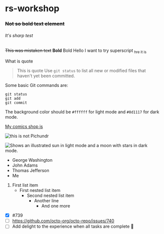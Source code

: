 # rs-workshop
### ~~Not so bold text element~~
###### It's sharp test

~~This was mistaken text~~
**Bold**
Bold
Hello I want to try superscript <sub> hre it is </sub>

What is quote
>This is quote
Use `git status` to list all new or modified files that haven't yet been committed.


Some basic Git commands are:
```
git status
git add
git commit
```

The background color should be `#ffffff` for light mode and `#0d1117` for dark mode.

[My comics shop is](vk.com/comics_porosen)

![this is not Pichundr](https://i.pinimg.com/736x/ba/92/7f/ba927ff34cd961ce2c184d47e8ead9f6.jpg)

<picture>
  <source media="(prefers-color-scheme: dark)" srcset="https://user-images.githubusercontent.com/25423296/163456776-7f95b81a-f1ed-45f7-b7ab-8fa810d529fa.png">
  <source media="(prefers-color-scheme: light)" srcset="https://user-images.githubusercontent.com/25423296/163456779-a8556205-d0a5-45e2-ac17-42d089e3c3f8.png">
  <img alt="Shows an illustrated sun in light mode and a moon with stars in dark mode." src="https://user-images.githubusercontent.com/25423296/163456779-a8556205-d0a5-45e2-ac17-42d089e3c3f8.png">
</picture>

* George Washington
* John Adams
* Thomas Jefferson
* Me

1. First list item
   - First nested list item
     - Second nested list item
       + Another line
         * And one more

- [x] #739
- [ ] https://github.com/octo-org/octo-repo/issues/740
- [ ] Add delight to the experience when all tasks are complete :tada:
